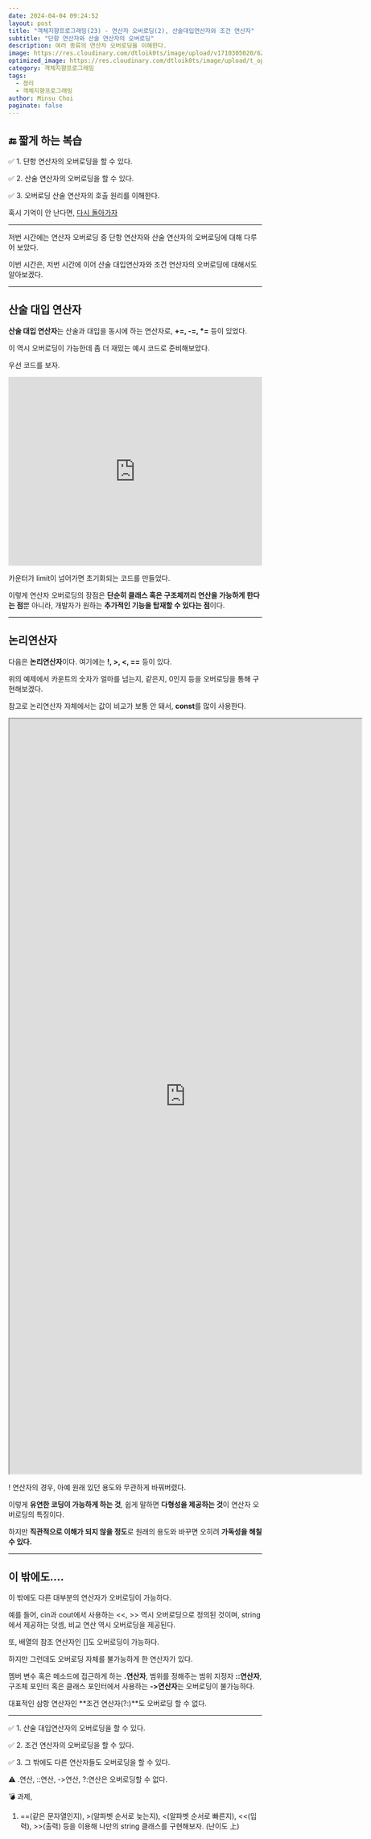 ```yaml
---
date: 2024-04-04 09:24:52
layout: post
title: "객체지향프로그래밍(23) - 연산자 오버로딩(2), 산술대입연산자와 조건 연산자"
subtitle: "단항 연산자와 산술 연산자의 오버로딩"
description: 여러 종류의 연산자 오버로딩을 이해한다.
image: https://res.cloudinary.com/dtloik0ts/image/upload/v1710305020/62209a189cc9185b70db045b_6ea4ua9rZnloCziXgO4TM7Zqa5oWwYrMD4Lc5BqWGYHrJreJ0-Cq-VTOChRhm1IEhqCGeGpQh9M8L516rerUQF9l1FnfQaHEFyTzex7ily50AmFoRns3jMWLyd5edWCJqBbqGzvo_xaa8bg.jpg
optimized_image: https://res.cloudinary.com/dtloik0ts/image/upload/t_opt/v1710305020/62209a189cc9185b70db045b_6ea4ua9rZnloCziXgO4TM7Zqa5oWwYrMD4Lc5BqWGYHrJreJ0-Cq-VTOChRhm1IEhqCGeGpQh9M8L516rerUQF9l1FnfQaHEFyTzex7ily50AmFoRns3jMWLyd5edWCJqBbqGzvo_xaa8bg.jpg
category: 객체지향프로그래밍
tags:
  - 정리
  - 객체지향프로그래밍
author: Minsu Choi
paginate: false
---
```


<h2>🔚 짧게 하는 복습</h2>

✅ 1. 단항 연산자의 오버로딩을 할 수 있다.

✅ 2. 산술 연산자의 오버로딩을 할 수 있다.

✅ 3. 오버로딩 산술 연산자의 호출 원리를 이해한다.

혹시 기억이 안 난다면, <u><a href = "/객체지향프로그래밍(22)-연산자-오버로딩(1),-단항-연산자와-산술-연산자/"> 다시 돌아가자</a></u>

---

저번 시간에는 연산자 오버로딩 중 단항 연산자와 산술 연산자의 오버로딩에 대해 다루어 보았다.

이번 시간은, 저번 시간에 이어 산술 대입연산자와 조건 연산자의 오버로딩에 대해서도 알아보겠다.

---

## 산술 대입 연산자

**산술 대입 연산자**는 산술과 대입을 동시에 하는 연산자로, **+=, -=, \*=** 등이 있었다.

이 역시 오버로딩이 가능한데 좀 더 재밌는 예시 코드로 준비해보았다.

우선 코드를 보자.

<iframe style='max-width:100%; border: none; height: 375px; width: 700px;' height=375 width=700 src="https://www.interviewbit.com/embed/snippet/0e2519f5ee90f9fd7f32"></iframe>

카운터가 limit이 넘어가면 초기화되는 코드를 만들었다.

이렇게 연산자 오버로딩의 장점은 **단순히 클래스 혹은 구조체끼리 연산을 가능하게 한다는 점**뿐 아니라, 개발자가 원하는 **추가적인 기능을 탑재할 수 있다는 점**이다.

---

## 논리연산자

다음은 **논리연산자**이다. 여기에는 **!, >, <, ==** 등이 있다.

위의 예제에서 카운트의 숫자가 얼마를 넘는지, 같은지, 0인지 등을 오버로딩을 통해 구현해보겠다.

참고로 논리연산자 자체에서는 값이 비교가 보통 안 돼서, **const**를 많이 사용한다.

<iframe height="1500px" width="700px" src="https://www.interviewbit.com/embed/snippet/e115791e91832a1b08aa"></iframe>

! 연산자의 경우, 아예 원래 있던 용도와 무관하게 바꿔버렸다.

이렇게 **유연한 코딩이 가능하게 하는 것**, 쉽게 말하면 **다형성을 제공하는 것**이 연산자 오버로딩의 특징이다.

하지만 **직관적으로 이해가 되지 않을 정도**로 원래의 용도와 바꾸면 오히려 **가독성을 해칠 수 있다.**

---

## 이 밖에도….

이 밖에도 다른 대부분의 연산자가 오버로딩이 가능하다.

예를 들어, cin과 cout에서 사용하는 <<, >> 역시 오버로딩으로 정의된 것이며, string에서 제공하는 덧셈, 비교 연산 역시 오버로딩을 제공된다.

또, 배열의 참조 연산자인 []도 오버로딩이 가능하다.

하지만 그런데도 오버로딩 자체를 불가능하게 한 연산자가 있다.

멤버 변수 혹은 메소드에 접근하게 하는 **.연산자**, 범위를 정해주는 범위 지정자 **::연산자**, 구조체 포인터 혹은 클래스 포인터에서 사용하는 **->연산자**는 오버로딩이 불가능하다.

대표적인 삼항 연산자인 **조건 연산자(?:)**도 오버로딩 할 수 없다.

---

✅ 1. 산술 대입연산자의 오버로딩을 할 수 있다.

✅ 2. 조건 연산자의 오버로딩을 할 수 있다.

✅ 3. 그 밖에도 다른 연산자들도 오버로딩을 할 수 있다.

⚠️ .연산, ::연산, ->연산, ?:연산은 오버로딩할 수 없다.

💣 과제,

1. ==(같은 문자열인지), >(알파벳 순서로 늦는지), <(알파벳 순서로 빠른지), <<(입력), >>(출력) 등을 이용해 나만의 string 클래스를 구현해보자. (난이도 上)
